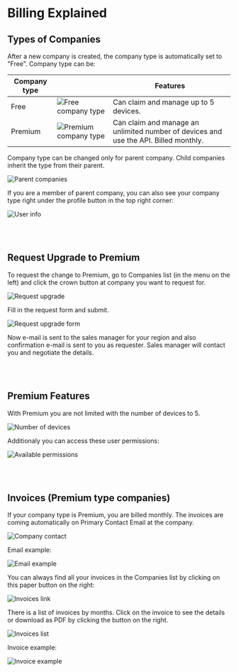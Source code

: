 # Billing Explained 

## Types of Companies

After a new company is created, the company type is automatically set to "Free". 
Company type can be:

| Company type |   | Features     |
|------|----------------------------------------------------------|-------------------------------------------|
| Free | ![Free company type](/images/explanations-discussions/billing/free.png) | Can claim and manage up to 5 devices.     |
| Premium | ![Premium company type](/images/explanations-discussions/billing/premium.png)        | Can claim and manage an unlimited number of devices and use the API. Billed monthly.    |



Company type can be changed only for parent company. Child companies inherit the type from their parent.

![Parent companies](/images/explanations-discussions/billing/parents.png "Parent companies")

If you are a member of parent company, you can also see your company type right under the profile button in the top right corner:

![User info](/images/explanations-discussions/billing/user_info.png "User info")

&nbsp;    
&nbsp; 
## Request Upgrade to Premium

To request the change to Premium, go to Companies list (in the menu on the left) and click the crown button at company you want to request for. 

![Request upgrade](/images/explanations-discussions/billing/request_upgrade.png "Request upgrade")

Fill in the request form and submit.

![Request upgrade form](/images/explanations-discussions/billing/request.png "Request upgrade form")

Now e-mail is sent to the sales manager for your region and also confirmation e-mail is sent to you as requester. Sales manager will contact you and negotiate the details.

&nbsp;    
&nbsp; 
## Premium Features

With Premium you are not limited with the number of devices to 5.

![Number of devices](/images/explanations-discussions/billing/devices.png "Number of devices")

Additionaly you can access these user permissions:

![Available permissions](/images/explanations-discussions/billing/permissions.png "Avalilable permissions")

&nbsp;    
&nbsp;    
## Invoices (Premium type companies)

If your company type is Premium, you are billed monthly. The invoices are coming automatically on Primary Contact Email at the company.

![Company contact](/images/explanations-discussions/billing/primary_contact.png "Company contact")

Email example:

![Email example](/images/explanations-discussions/billing/email.png "Email example")

You can always find all your invoices in the Companies list by clicking on this paper button on the right:

![Invoices link](/images/explanations-discussions/billing/invoices.png "Invoices link")

There is a list of invoices by months. Click on the invoice to see the details or download as PDF by clicking the button on the right. 

![Invoices list](/images/explanations-discussions/billing/invoices_list.png "Invoices list")

Invoice example:

![Invoice example](/images/explanations-discussions/billing/invoice.png "Invoice example")





